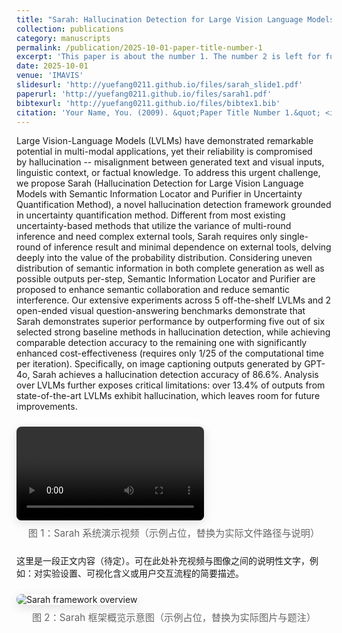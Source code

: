 ```yaml
---
title: "Sarah: Hallucination Detection for Large Vision Language Models with Semantic Information Locator and Purifier in Uncertainty Quantification Method"
collection: publications
category: manuscripts
permalink: /publication/2025-10-01-paper-title-number-1
excerpt: 'This paper is about the number 1. The number 2 is left for future work.'
date: 2025-10-01
venue: 'IMAVIS'
slidesurl: 'http://yuefang0211.github.io/files/sarah_slide1.pdf'
paperurl: 'http://yuefang0211.github.io/files/sarah1.pdf'
bibtexurl: 'http://yuefang0211.github.io/files/bibtex1.bib'
citation: 'Your Name, You. (2009). &quot;Paper Title Number 1.&quot; <i>Journal 1</i>. 1(1).'
---
```

Large Vision-Language Models (LVLMs) have demonstrated remarkable potential in multi-modal applications, yet their reliability is compromised by hallucination -- misalignment between generated text and visual inputs, linguistic context, or factual knowledge. To address this urgent challenge, we propose Sarah (Hallucination Detection for Large Vision Language Models with Semantic Information Locator and Purifier in Uncertainty Quantification Method), a novel hallucination detection framework grounded in uncertainty quantification method. Different from most existing uncertainty-based methods that utilize the variance of multi-round inference and need complex external tools, Sarah requires only single-round of inference result and minimal dependence on external tools, delving deeply into the value of the probability distribution. Considering uneven distribution of semantic information in both complete generation as well as possible outputs per-step, Semantic Information Locator and Purifier are proposed to enhance semantic collaboration and reduce semantic interference. Our extensive experiments across 5 off-the-shelf LVLMs and 2 open-ended visual question-answering benchmarks demonstrate that Sarah demonstrates superior performance by outperforming five out of six selected strong baseline methods in hallucination detection, while achieving comparable detection accuracy to the remaining one with significantly enhanced cost-effectiveness (requires only 1/25 of the computational time per iteration). Specifically, on image captioning outputs generated by GPT-4o, Sarah achieves a hallucination detection accuracy of 86.6%. Analysis over LVLMs further exposes critical limitations: over 13.4% of outputs from state-of-the-art LVLMs exhibit hallucination, which leaves room for future improvements. 

<!-- ===== 多媒体展示：视频（含题注） ===== -->
<figure style="margin: 1.5rem 0;">
  <video controls preload="metadata" style="max-width: 100%; border-radius: 8px; box-shadow: 0 4px 16px rgba(0,0,0,0.12);">
    <source src="/assets/videos/sarah_demo.mp4" type="video/mp4" />
    Your browser does not support the video tag.
  </video>
  <figcaption style="text-align: center; color: #666; font-size: 0.95rem; margin-top: 0.5rem;">
    图 1：Sarah 系统演示视频（示例占位，替换为实际文件路径与说明）
  </figcaption>
  
</figure>

<!-- 正文占位（可替换为实际内容） -->

这里是一段正文内容（待定）。可在此处补充视频与图像之间的说明性文字，例如：对实验设置、可视化含义或用户交互流程的简要描述。

<!-- ===== 多媒体展示：图片（含题注） ===== -->
<figure style="margin: 1.5rem 0;">
  <img src="/assets/images/sarah_overview.png" alt="Sarah framework overview" style="max-width: 100%; border-radius: 8px; box-shadow: 0 4px 16px rgba(0,0,0,0.12);" />
  <figcaption style="text-align: center; color: #666; font-size: 0.95rem; margin-top: 0.5rem;">
    图 2：Sarah 框架概览示意图（示例占位，替换为实际图片与题注）
  </figcaption>
</figure>
